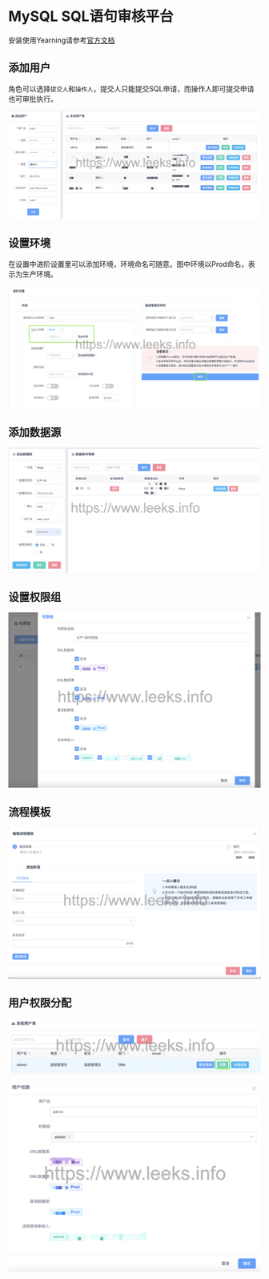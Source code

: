 # MySQL SQL语句审核平台

安装使用Yearning请参考[官方文档](https://guide.yearning.io/)



## 添加用户

角色可以选择`提交人`和`操作人`，提交人只能提交SQL申请，而操作人即可提交申请也可审批执行。

![](img/yeartjyh.png)

## 设置环境

在设置中进阶设置里可以添加环境，环境命名可随意。图中环境以Prod命名，表示为生产环境。

![](img/jjszhjpz.png)



## 添加数据源

![](img/tjsjkxxx.png)

## 设置权限组

![](img/qxacj.png)



## 流程模板

![](img/lcmbt.png)

## 用户权限分配

![](img/yhqxffp1.png)



![](img/yhqxyl.png)